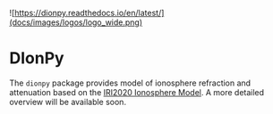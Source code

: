 ![https://dionpy.readthedocs.io/en/latest/](docs/images/logos/logo_wide.png)

# DIonPy
The `dionpy` package provides model of ionosphere refraction and attenuation based on the 
[IRI2020 Ionosphere Model](https://irimodel.org/).
A more detailed overview will be available soon.